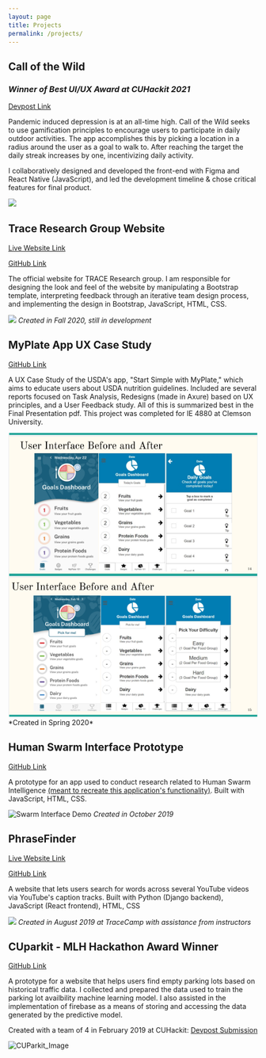 ```yaml
---
layout: page
title: Projects
permalink: /projects/
---
```




## Call of the Wild
### *Winner of Best UI/UX Award at CUHackit 2021*
[Devpost Link](https://devpost.com/software/call-of-nature)

Pandemic induced depression is at an all-time high. Call of the Wild seeks to use gamification principles to encourage users to participate in daily outdoor activities. The app accomplishes this by picking a location in a radius around the user as a goal to walk to. After reaching the target the daily streak increases by one, incentivizing daily activity.

I collaboratively designed and developed the front-end with Figma and React Native (JavaScript), and led the development timeline & chose critical features for final product.


[<img src="https://i.ibb.co/9TmYRG8/splash-streak-map.jpg">](https://devpost.com/software/call-of-nature)


## Trace Research Group Website
[Live Website Link](https://computing.clemson.edu/trace/)

[GitHub Link](https://github.com/StphnRssll/trace-lab-website)

The official website for TRACE Research group. I am responsible for designing the look and feel of the website by manipulating a Bootstrap template, interpreting feedback through an iterative team design process, and implementing the design in Bootstrap, JavaScript, HTML, CSS.

[<img src="https://i.ibb.co/yf6s9rX/trace-screenshot.png">](https://computing.clemson.edu/trace/)
*Created in Fall 2020, still in development*

## MyPlate App UX Case Study

[GitHub Link](https://github.com/StphnRssll/MyPlate-UX-Redesign)

A UX Case Study of the USDA's app, "Start Simple with MyPlate," which aims to educate users about USDA nutrition guidelines. Included are several reports focused on Task Analysis, Redesigns (made in Axure) based on UX principles, and a User Feedback study. All of this is summarized best in the Final Presentation pdf. This project was completed for IE 4880 at Clemson University.


<img src="https://raw.githubusercontent.com/StphnRssll/MyPlate-UX-Redesign/main/screenshots/4-Interface-Before-and-Afters.PNG">
*Created in Spring 2020*

## Human Swarm Interface Prototype
[GitHub Link](https://github.com/StphnRssll/Swarm_Interface_Prototype)

A prototype for an app used to conduct research related to Human Swarm Intelligence [(meant to recreate this application's functionality)](https://i.imgur.com/4oXwM82.gif?noredirect). Built with JavaScript, HTML, CSS.


![Swarm Interface Demo](https://media.giphy.com/media/Rk1zBGIXaq5sYn2Clx/giphy.gif)
*Created in October 2019*

## PhraseFinder
[Live Website Link](https://phrasefinder.net/)

[GitHub Link](https://github.com/StphnRssll/PhraseFinder/)

A website that lets users search for words across several YouTube videos via YouTube's caption tracks. Built with Python (Django backend), JavaScript (React frontend), HTML, CSS

[<img src="https://camo.githubusercontent.com/92342db99dbaeb0e6a8d00de7a3615eea77d5ea9/68747470733a2f2f692e6962622e636f2f7274717a6871702f686f6d65706167652e706e67">](https://phrasefinder.net/)
*Created in August 2019 at TraceCamp with assistance from instructors*


## CUparkit - MLH Hackathon Award Winner
[GitHub Link](https://github.com/CUparkit)

A prototype for a website that helps users find empty parking lots based on historical traffic data. I collected and prepared the data used to train the parking lot availbility machine learning model. I also assisted in the implementation of firebase as a means of storing and accessing the data generated by the predictive model.

Created with a team of 4 in February 2019 at CUHackit: [Devpost Submission](https://devpost.com/software/cuparkit)

![CUParkit_Image](https://i.ibb.co/jfWDgSK/2parkitscreenshots.png) 
